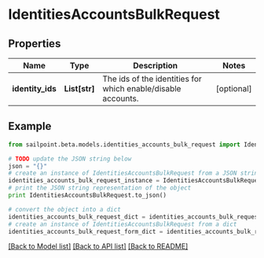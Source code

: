 # IdentitiesAccountsBulkRequest


## Properties

Name | Type | Description | Notes
------------ | ------------- | ------------- | -------------
**identity_ids** | **List[str]** | The ids of the identities for which enable/disable accounts. | [optional] 

## Example

```python
from sailpoint.beta.models.identities_accounts_bulk_request import IdentitiesAccountsBulkRequest

# TODO update the JSON string below
json = "{}"
# create an instance of IdentitiesAccountsBulkRequest from a JSON string
identities_accounts_bulk_request_instance = IdentitiesAccountsBulkRequest.from_json(json)
# print the JSON string representation of the object
print IdentitiesAccountsBulkRequest.to_json()

# convert the object into a dict
identities_accounts_bulk_request_dict = identities_accounts_bulk_request_instance.to_dict()
# create an instance of IdentitiesAccountsBulkRequest from a dict
identities_accounts_bulk_request_form_dict = identities_accounts_bulk_request.from_dict(identities_accounts_bulk_request_dict)
```
[[Back to Model list]](../README.md#documentation-for-models) [[Back to API list]](../README.md#documentation-for-api-endpoints) [[Back to README]](../README.md)


